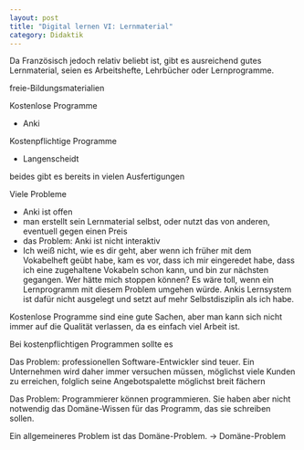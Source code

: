 ```yaml
---
layout: post
title: "Digital lernen VI: Lernmaterial"
category: Didaktik
---
```




Da Französisch jedoch relativ beliebt ist, gibt es ausreichend gutes Lernmaterial, seien es Arbeitshefte, Lehrbücher oder Lernprogramme.




freie-Bildungsmaterialien

Kostenlose Programme

- Anki

Kostenpflichtige Programme

- Langenscheidt

beides gibt es bereits in vielen Ausfertigungen

Viele Probleme
- Anki ist offen
- man erstellt sein Lernmaterial selbst, oder nutzt das von anderen, eventuell gegen einen Preis
- das Problem: Anki ist nicht interaktiv
- Ich weiß nicht, wie es dir geht, aber wenn ich früher mit dem Vokabelheft geübt habe, kam es vor, dass ich mir eingeredet habe, dass ich eine zugehaltene Vokabeln schon kann, und bin zur nächsten gegangen. Wer hätte mich stoppen können?
Es wäre toll, wenn ein Lernprogramm mit diesem Problem umgehen würde.
Ankis Lernsystem ist dafür nicht ausgelegt und setzt auf mehr Selbstdisziplin als ich habe.

Kostenlose Programme sind eine gute Sachen, aber man kann sich nicht immer auf die Qualität verlassen, da es einfach viel Arbeit ist.

Bei kostenpflichtigen Programmen sollte es 

Das Problem: professionellen Software-Entwickler sind teuer. Ein Unternehmen wird daher immer versuchen müssen, möglichst viele Kunden zu erreichen, folglich seine Angebotspalette möglichst breit fächern 

Das Problem: Programmierer können programmieren. Sie haben aber nicht notwendig das Domäne-Wissen für das Programm, das sie schreiben sollen.

Ein allgemeineres Problem ist das Domäne-Problem.
-> Domäne-Problem